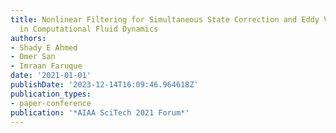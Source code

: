 ```yaml
---
title: Nonlinear Filtering for Simultaneous State Correction and Eddy Viscosity Estimation
  in Computational Fluid Dynamics
authors:
- Shady E Ahmed
- Omer San
- Imraan Faruque
date: '2021-01-01'
publishDate: '2023-12-14T16:09:46.964618Z'
publication_types:
- paper-conference
publication: '*AIAA SciTech 2021 Forum*'
---
```

